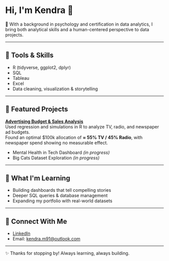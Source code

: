 # Hi, I'm Kendra 👋  

🧠 With a background in psychology and certification in data analytics, I bring both analytical skills and a human-centered perspective to data projects.  

---

## 🔧 Tools & Skills  
- R (tidyverse, ggplot2, dplyr)  
- SQL  
- Tableau  
- Excel  
- Data cleaning, visualization & storytelling  

---

## 📂 Featured Projects  
**[Advertising Budget & Sales Analysis](https://github.com/KendraBuilds/advertising-allocation)**  
  Used regression and simulations in R to analyze TV, radio, and newspaper ad budgets.  
  Found an optimal $100k allocation of **≈ 55% TV / 45% Radio**, with newspaper spend showing no measurable effect.   
- Mental Health in Tech Dashboard *(in progress)*  
- Big Cats Dataset Exploration *(in progress)*  

---

## 🌱 What I'm Learning  
- Building dashboards that tell compelling stories  
- Deeper SQL queries & database management  
- Expanding my portfolio with real-world datasets  

---

## 🤝 Connect With Me  
- [LinkedIn](https://www.linkedin.com/in/kendra-mosholder)  
- Email: kendra.m91@outlook.com   

---

✨ Thanks for stopping by! Always learning, always building. 
